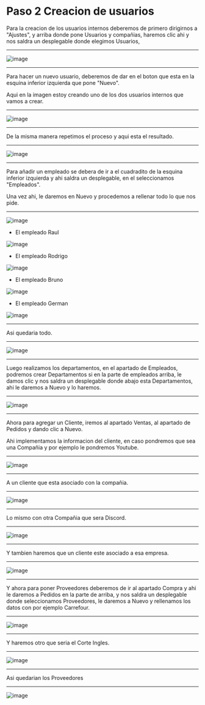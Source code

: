 # Paso 2 Creacion de usuarios
Para la creacion de los usuarios internos deberemos de primero dirigirnos a "Ajustes", y arriba donde pone Usuarios y compañias, haremos clic ahi y nos saldra un desplegable donde elegimos Usuarios,

---

![image](https://github.com/RaulRubin/Mkdocs_Trabajo/blob/main/OdooEq2/images/Raul/1_Zona_de_usuarios.png)

---

Para hacer un nuevo usuario, deberemos de dar en el boton que esta en la esquina inferior izquierda que pone "Nuevo".

Aqui en la imagen estoy creando uno de los dos usuarios internos que vamos a crear.

---

![image](https://github.com/RaulRubin/Mkdocs_Trabajo/blob/main/OdooEq2/images/Raul/2_Como_se_hace_un_usuario.png)

---

De la misma manera repetimos el proceso y aqui esta el resultado.

---

![image](https://github.com/RaulRubin/Mkdocs_Trabajo/blob/main/OdooEq2/images/Raul/3_Usuarios_internos.png)

---

Para añadir un empleado se debera de ir a el cuadradito de la esquina inferior izquierda y ahi saldra un desplegable, en el seleccionamos "Empleados".

Una vez ahi, le daremos en Nuevo y procedemos a rellenar todo lo que nos pide.

---

![image](https://github.com/RaulRubin/Mkdocs_Trabajo/blob/main/OdooEq2/images/Raul/4_Interfaz_empleados.png)

- El empleado Raul
  
![image](https://github.com/RaulRubin/Mkdocs_Trabajo/blob/main/OdooEq2/images/Raul/Raul.png)

- El empleado Rodrigo
  
![image](https://github.com/RaulRubin/Mkdocs_Trabajo/blob/main/OdooEq2/images/Raul/Rodrigo.png)

- El empleado Bruno
  
![image](https://github.com/RaulRubin/Mkdocs_Trabajo/blob/main/OdooEq2/images/Raul/Bruno.png)

- El empleado German

![image](https://github.com/RaulRubin/Mkdocs_Trabajo/blob/main/OdooEq2/images/Raul/German.png)

---

Asi quedaria todo.

---

![image](https://github.com/RaulRubin/Mkdocs_Trabajo/blob/main/OdooEq2/images/Raul/5_Empleados_Realizados.png)

---

Luego realizamos los departamentos, en el apartado de Empleados, podremos crear Departamentos si en la parte de empleados arriba, le damos clic y nos saldra un desplegable donde abajo esta Departamentos, ahi le daremos a Nuevo y lo haremos.

---

![image](https://github.com/RaulRubin/Mkdocs_Trabajo/blob/main/OdooEq2/images/Raul/6_Creacion%20de_departamentos.png)

---

Ahora para agregar un Cliente, iremos al apartado Ventas, al apartado de Pedidos y dando clic a Nuevo.

Ahi implementamos la informacion del cliente, en caso pondremos que sea una Compañia y por ejemplo le pondremos Youtube.

---

![image](https://github.com/RaulRubin/Mkdocs_Trabajo/blob/main/OdooEq2/images/Raul/8_Youtube.png)

---

A un cliente que esta asociado con la compañia.

---

![image](https://github.com/RaulRubin/Mkdocs_Trabajo/blob/main/OdooEq2/images/Raul/9_Poner_otro_cliente.png)

---

Lo mismo con otra Compañia que sera Discord.

---

![image](https://github.com/RaulRubin/Mkdocs_Trabajo/blob/main/OdooEq2/images/Raul/10_Discord.png)

---

Y tambien haremos que un cliente este asociado a esa empresa.

---

![image](https://github.com/RaulRubin/Mkdocs_Trabajo/blob/main/OdooEq2/images/Raul/11_Poner_otro_cliente2.png)

---

Y ahora para poner Proveedores deberemos de ir al apartado Compra y ahi le daremos a Pedidos en la parte de arriba, y nos saldra un desplegable donde seleccionamos Proveedores, le daremos a Nuevo y rellenamos los datos con por ejemplo Carrefour.

---

![image](https://github.com/RaulRubin/Mkdocs_Trabajo/blob/main/OdooEq2/images/Raul/12_Poner_proveedor.png)

---

Y haremos otro que seria el Corte Ingles.

---

![image](https://github.com/RaulRubin/Mkdocs_Trabajo/blob/main/OdooEq2/images/Raul/13_Poner_otro_proveedor.png)

---

Asi quedarian los Proveedores

---

![image](https://github.com/RaulRubin/Mkdocs_Trabajo/blob/main/OdooEq2/images/Raul/14_Proveedores.png)
